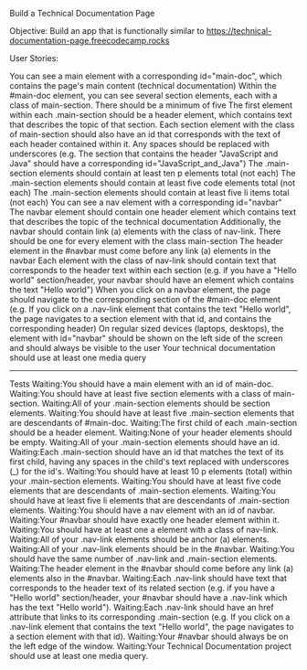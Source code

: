 Build a Technical Documentation Page

Objective: Build an app that is functionally similar to https://technical-documentation-page.freecodecamp.rocks

User Stories:

You can see a main element with a corresponding id="main-doc", which contains the page's main content (technical documentation)
Within the #main-doc element, you can see several section elements, each with a class of main-section. There should be a minimum of five
The first element within each .main-section should be a header element, which contains text that describes the topic of that section.
Each section element with the class of main-section should also have an id that corresponds with the text of each header contained within it. Any spaces should be replaced with underscores (e.g. The section that contains the header "JavaScript and Java" should have a corresponding id="JavaScript_and_Java")
The .main-section elements should contain at least ten p elements total (not each)
The .main-section elements should contain at least five code elements total (not each)
The .main-section elements should contain at least five li items total (not each)
You can see a nav element with a corresponding id="navbar"
The navbar element should contain one header element which contains text that describes the topic of the technical documentation
Additionally, the navbar should contain link (a) elements with the class of nav-link. There should be one for every element with the class main-section
The header element in the #navbar must come before any link (a) elements in the navbar
Each element with the class of nav-link should contain text that corresponds to the header text within each section (e.g. if you have a "Hello world" section/header, your navbar should have an element which contains the text "Hello world")
When you click on a navbar element, the page should navigate to the corresponding section of the #main-doc element (e.g. If you click on a .nav-link element that contains the text "Hello world", the page navigates to a section element with that id, and contains the corresponding header)
On regular sized devices (laptops, desktops), the element with id="navbar" should be shown on the left side of the screen and should always be visible to the user
Your technical documentation should use at least one media query

___

Tests
Waiting:You should have a main element with an id of main-doc.
Waiting:You should have at least five section elements with a class of main-section.
Waiting:All of your .main-section elements should be section elements.
Waiting:You should have at least five .main-section elements that are descendants of #main-doc.
Waiting:The first child of each .main-section should be a header element.
Waiting:None of your header elements should be empty.
Waiting:All of your .main-section elements should have an id.
Waiting:Each .main-section should have an id that matches the text of its first child, having any spaces in the child's text replaced with underscores (_) for the id's.
Waiting:You should have at least 10 p elements (total) within your .main-section elements.
Waiting:You should have at least five code elements that are descendants of .main-section elements.
Waiting:You should have at least five li elements that are descendants of .main-section elements.
Waiting:You should have a nav element with an id of navbar.
Waiting:Your #navbar should have exactly one header element within it.
Waiting:You should have at least one a element with a class of nav-link.
Waiting:All of your .nav-link elements should be anchor (a) elements.
Waiting:All of your .nav-link elements should be in the #navbar.
Waiting:You should have the same number of .nav-link and .main-section elements.
Waiting:The header element in the #navbar should come before any link (a) elements also in the #navbar.
Waiting:Each .nav-link should have text that corresponds to the header text of its related section (e.g. if you have a "Hello world" section/header, your #navbar should have a .nav-link which has the text "Hello world").
Waiting:Each .nav-link should have an href attribute that links to its corresponding .main-section (e.g. If you click on a .nav-link element that contains the text "Hello world", the page navigates to a section element with that id).
Waiting:Your #navbar should always be on the left edge of the window.
Waiting:Your Technical Documentation project should use at least one media query.